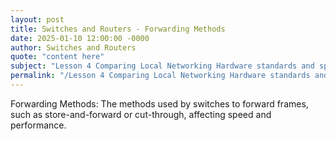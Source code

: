 ```yaml
---
layout: post
title: Switches and Routers - Forwarding Methods
date: 2025-01-10 12:00:00 -0000
author: Switches and Routers
quote: "content here"
subject: "Lesson 4 Comparing Local Networking Hardware standards and specifications"
permalink: "/Lesson 4 Comparing Local Networking Hardware standards and specifications/Switches and Routers/Switches and Routers - Forwarding Methods"
---
```


Forwarding Methods: The methods used by switches to forward frames, such as store-and-forward or cut-through, affecting speed and performance.
